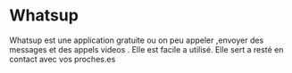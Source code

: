 # Whatsup
Whatsup est une application gratuite ou on peu appeler ,envoyer des messages et des appels videos . Elle est facile a utilisé. Elle sert a resté en contact avec vos proches.es
